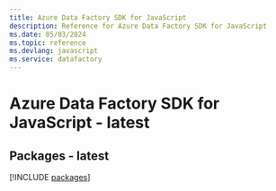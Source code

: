 ```yaml
---
title: Azure Data Factory SDK for JavaScript
description: Reference for Azure Data Factory SDK for JavaScript
ms.date: 05/03/2024
ms.topic: reference
ms.devlang: javascript
ms.service: datafactory
---
```

# Azure Data Factory SDK for JavaScript - latest
## Packages - latest
[!INCLUDE [packages](data-factory-index.md)]